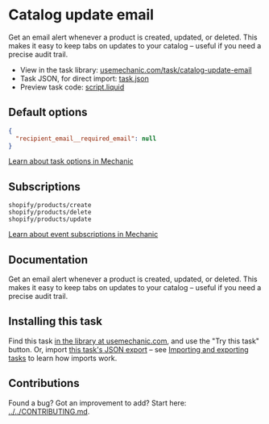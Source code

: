 # Catalog update email

Get an email alert whenever a product is created, updated, or deleted. This makes it easy to keep tabs on updates to your catalog – useful if you need a precise audit trail.

* View in the task library: [usemechanic.com/task/catalog-update-email](https://usemechanic.com/task/catalog-update-email)
* Task JSON, for direct import: [task.json](../../tasks/catalog-update-email.json)
* Preview task code: [script.liquid](./script.liquid)

## Default options

```json
{
  "recipient_email__required_email": null
}
```

[Learn about task options in Mechanic](https://docs.usemechanic.com/article/471-task-options)

## Subscriptions

```liquid
shopify/products/create
shopify/products/delete
shopify/products/update
```

[Learn about event subscriptions in Mechanic](https://docs.usemechanic.com/article/408-subscriptions)

## Documentation

Get an email alert whenever a product is created, updated, or deleted. This makes it easy to keep tabs on updates to your catalog – useful if you need a precise audit trail.

## Installing this task

Find this task [in the library at usemechanic.com](https://usemechanic.com/task/catalog-update-email), and use the "Try this task" button. Or, import [this task's JSON export](../../tasks/catalog-update-email.json) – see [Importing and exporting tasks](https://docs.usemechanic.com/article/505-importing-and-exporting-tasks) to learn how imports work.

## Contributions

Found a bug? Got an improvement to add? Start here: [../../CONTRIBUTING.md](../../CONTRIBUTING.md).
